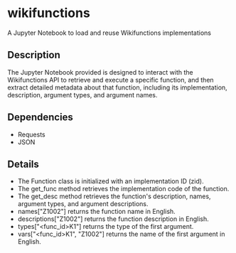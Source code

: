 # wikifunctions
A Jupyter Notebook to load and reuse Wikifunctions implementations

## Description
The Jupyter Notebook provided is designed to interact with the Wikifunctions API to retrieve and execute a specific function, and then extract detailed metadata about that function, including its implementation, description, argument types, and argument names.

## Dependencies
* Requests
* JSON

## Details
* The Function class is initialized with an implementation ID (zid).
* The get_func method retrieves the implementation code of the function.
* The get_desc method retrieves the function's description, names, argument types, and argument descriptions.
* names["Z1002"] returns the function name in English.
* descriptions["Z1002"] returns the function description in English.
* types["<func_id>K1"] returns the type of the first argument.
* vars["<func_id>K1", "Z1002"] returns the name of the first argument in English.

